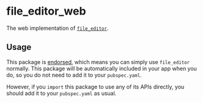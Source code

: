 # file_editor_web

The web implementation of [`file_editor`][1].

## Usage

This package is [endorsed](https://flutter.dev/docs/development/packages-and-plugins/developing-packages#endorsed-federated-plugin),
which means you can simply use `file_editor` normally. This package will be
automatically included in your app when you do,
so you do not need to add it to your `pubspec.yaml`.

However, if you `import` this package to use any of its APIs directly, you
should add it to your `pubspec.yaml` as usual.

[1]: ../file_editor